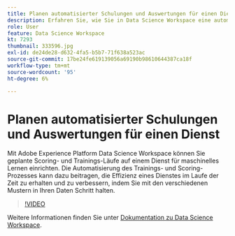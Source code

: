 ```yaml
---
title: Planen automatisierter Schulungen und Auswertungen für einen Dienst
description: Erfahren Sie, wie Sie in Data Science Workspace eine automatisierte Schulung und Auswertung für einen Dienst einrichten.
role: User
feature: Data Science Workspace
kt: 7293
thumbnail: 333596.jpg
exl-id: de24de28-d632-4fa5-b5b7-71f638a523ac
source-git-commit: 17be24fe619139056a69190b98610644387ca18f
workflow-type: tm+mt
source-wordcount: '95'
ht-degree: 6%

---
```


# Planen automatisierter Schulungen und Auswertungen für einen Dienst

Mit Adobe Experience Platform Data Science Workspace können Sie geplante Scoring- und Trainings-Läufe auf einem Dienst für maschinelles Lernen einrichten. Die Automatisierung des Trainings- und Scoring-Prozesses kann dazu beitragen, die Effizienz eines Dienstes im Laufe der Zeit zu erhalten und zu verbessern, indem Sie mit den verschiedenen Mustern in Ihren Daten Schritt halten.

>[!VIDEO](https://video.tv.adobe.com/v/333596?quality=12&learn=on)

Weitere Informationen finden Sie unter [Dokumentation zu Data Science Workspace](https://experienceleague.adobe.com/docs/experience-platform/data-science-workspace/home.html?lang=de).
